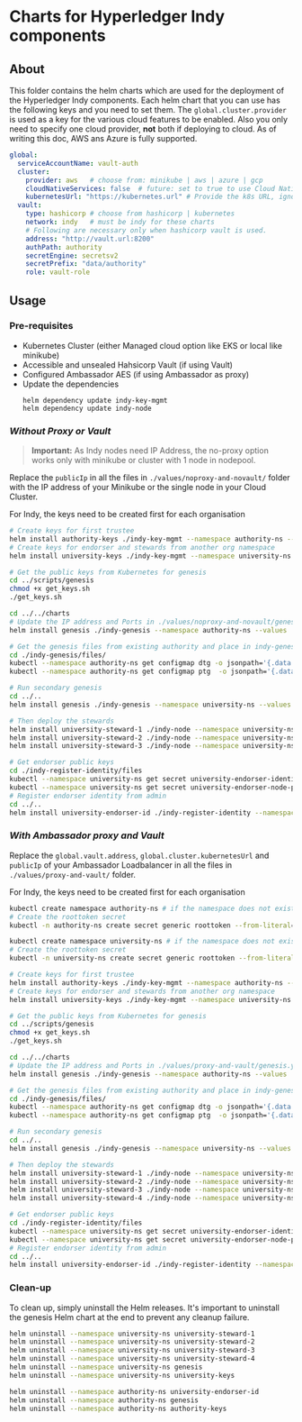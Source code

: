[//]: # (##############################################################################################)
[//]: # (Copyright Accenture. All Rights Reserved.)
[//]: # (SPDX-License-Identifier: Apache-2.0)
[//]: # (##############################################################################################)

# Charts for Hyperledger Indy components

## About
This folder contains the helm charts which are used for the deployment of the Hyperledger Indy components. Each helm chart that you can use has the following keys and you need to set them. The `global.cluster.provider` is used as a key for the various cloud features to be enabled. Also you only need to specify one cloud provider, **not** both if deploying to cloud. As of writing this doc, AWS ans Azure is fully supported.

```yaml
global:
  serviceAccountName: vault-auth
  cluster:
    provider: aws   # choose from: minikube | aws | azure | gcp
    cloudNativeServices: false  # future: set to true to use Cloud Native Services 
    kubernetesUrl: "https://kubernetes.url" # Provide the k8s URL, ignore if not using Hashicorp Vault
  vault:
    type: hashicorp # choose from hashicorp | kubernetes
    network: indy   # must be indy for these charts
    # Following are necessary only when hashicorp vault is used.
    address: "http://vault.url:8200"
    authPath: authority
    secretEngine: secretsv2
    secretPrefix: "data/authority"
    role: vault-role
```

## Usage

### Pre-requisites

- Kubernetes Cluster (either Managed cloud option like EKS or local like minikube)
- Accessible and unsealed Hahsicorp Vault (if using Vault)
- Configured Ambassador AES (if using Ambassador as proxy)
- Update the dependencies
  ```
  helm dependency update indy-key-mgmt
  helm dependency update indy-node
  ```

### _Without Proxy or Vault_

> **Important:** As Indy nodes need IP Address, the no-proxy option works only with minikube or cluster with 1 node in nodepool.

Replace the `publicIp` in all the files in `./values/noproxy-and-novault/` folder with the IP address of your Minikube or the single node in your Cloud Cluster.

For Indy, the keys need to be created first for each organisation
```bash
# Create keys for first trustee
helm install authority-keys ./indy-key-mgmt --namespace authority-ns --create-namespace --values ./values/noproxy-and-novault/authority-keys.yaml
# Create keys for endorser and stewards from another org namespace
helm install university-keys ./indy-key-mgmt --namespace university-ns --create-namespace --values ./values/noproxy-and-novault/university-keys.yaml

# Get the public keys from Kubernetes for genesis
cd ../scripts/genesis
chmod +x get_keys.sh
./get_keys.sh

cd ../../charts
# Update the IP address and Ports in ./values/noproxy-and-novault/genesis.yaml
helm install genesis ./indy-genesis --namespace authority-ns --values ./values/noproxy-and-novault/genesis.yaml

# Get the genesis files from existing authority and place in indy-genesis/files
cd ./indy-genesis/files/
kubectl --namespace authority-ns get configmap dtg -o jsonpath='{.data.domain_transactions_genesis}' > domain_transactions_genesis.json
kubectl --namespace authority-ns get configmap ptg  -o jsonpath='{.data.pool_transactions_genesis}' > pool_transactions_genesis.json

# Run secondary genesis
cd ../..
helm install genesis ./indy-genesis --namespace university-ns --values ./values/noproxy-and-novault/genesis-sec.yaml

# Then deploy the stewards
helm install university-steward-1 ./indy-node --namespace university-ns --values ./values/noproxy-and-novault/steward.yaml
helm install university-steward-2 ./indy-node --namespace university-ns --values ./values/noproxy-and-novault/steward.yaml --set settings.node.externalPort=30021 --set settings.client.externalPort=30022 --set settings.node.port=30021 --set settings.client.port=30022
helm install university-steward-3 ./indy-node --namespace university-ns --values ./values/noproxy-and-novault/steward.yaml --set settings.node.externalPort=30031 --set settings.client.externalPort=30032 --set settings.node.port=30031 --set settings.client.port=30032

# Get endorser public keys
cd ./indy-register-identity/files
kubectl --namespace university-ns get secret university-endorser-identity-public -o jsonpath='{.data.value}' | base64 -d | jq '.["did"]'> university-endorser-did.json
kubectl --namespace university-ns get secret university-endorser-node-public-verif-keys -o jsonpath='{.data.value}' | base64 -d | jq '.["verification-key"]' > university-endorser-verkey.json
# Register endorser identity from admin
cd ../..
helm install university-endorser-id ./indy-register-identity --namespace university-ns
```

### _With Ambassador proxy and Vault_
Replace the `global.vault.address`, `global.cluster.kubernetesUrl` and `publicIp` of your Ambassador Loadbalancer in all the files in `./values/proxy-and-vault/` folder.

For Indy, the keys need to be created first for each organisation
```bash
kubectl create namespace authority-ns # if the namespace does not exist already
# Create the roottoken secret
kubectl -n authority-ns create secret generic roottoken --from-literal=token=<VAULT_ROOT_TOKEN>

kubectl create namespace university-ns # if the namespace does not exist already
# Create the roottoken secret
kubectl -n university-ns create secret generic roottoken --from-literal=token=<VAULT_ROOT_TOKEN>

# Create keys for first trustee
helm install authority-keys ./indy-key-mgmt --namespace authority-ns --values ./values/proxy-and-vault/authority-keys.yaml
# Create keys for endorser and stewards from another org namespace
helm install university-keys ./indy-key-mgmt --namespace university-ns --values ./values/proxy-and-vault/university-keys.yaml

# Get the public keys from Kubernetes for genesis
cd ../scripts/genesis
chmod +x get_keys.sh
./get_keys.sh

cd ../../charts
# Update the IP address and Ports in ./values/proxy-and-vault/genesis.yaml
helm install genesis ./indy-genesis --namespace authority-ns --values ./values/proxy-and-vault/genesis.yaml

# Get the genesis files from existing authority and place in indy-genesis/files
cd ./indy-genesis/files/
kubectl --namespace authority-ns get configmap dtg -o jsonpath='{.data.domain_transactions_genesis}' > domain_transactions_genesis.json
kubectl --namespace authority-ns get configmap ptg  -o jsonpath='{.data.pool_transactions_genesis}' > pool_transactions_genesis.json

# Run secondary genesis
cd ../..
helm install genesis ./indy-genesis --namespace university-ns --values ./values/proxy-and-vault/genesis-sec.yaml

# Then deploy the stewards
helm install university-steward-1 ./indy-node --namespace university-ns --values ./values/proxy-and-vault/steward.yaml
helm install university-steward-2 ./indy-node --namespace university-ns --values ./values/proxy-and-vault/steward.yaml --set settings.node.externalPort=15021 --set settings.client.externalPort=15022
helm install university-steward-3 ./indy-node --namespace university-ns --values ./values/proxy-and-vault/steward.yaml --set settings.node.externalPort=15031 --set settings.client.externalPort=15032
helm install university-steward-4 ./indy-node --namespace university-ns --values ./values/proxy-and-vault/steward.yaml --set settings.node.externalPort=15041 --set settings.client.externalPort=15042

# Get endorser public keys
cd ./indy-register-identity/files
kubectl --namespace university-ns get secret university-endorser-identity-public -o jsonpath='{.data.value}' | base64 -d | jq '.["did"]'> university-endorser-did.json
kubectl --namespace university-ns get secret university-endorser-node-public-verif-keys -o jsonpath='{.data.value}' | base64 -d | jq '.["verification-key"]' > university-endorser-verkey.json
# Register endorser identity from admin
cd ../..
helm install university-endorser-id ./indy-register-identity --namespace authority-ns
```

### Clean-up

To clean up, simply uninstall the Helm releases. It's important to uninstall the genesis Helm chart at the end to prevent any cleanup failure.

```bash
helm uninstall --namespace university-ns university-steward-1
helm uninstall --namespace university-ns university-steward-2
helm uninstall --namespace university-ns university-steward-3
helm uninstall --namespace university-ns university-steward-4
helm uninstall --namespace university-ns genesis
helm uninstall --namespace university-ns university-keys

helm uninstall --namespace authority-ns university-endorser-id
helm uninstall --namespace authority-ns genesis
helm uninstall --namespace authority-ns authority-keys
```
